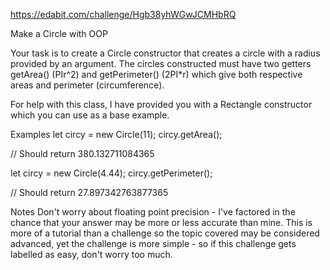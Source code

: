 https://edabit.com/challenge/Hgb38yhWGwJCMHbRQ

Make a Circle with OOP

Your task is to create a Circle constructor that creates a circle with a radius provided by an argument. The circles constructed must have two getters getArea() (PIr^2) and getPerimeter() (2PI*r) which give both respective areas and perimeter (circumference).

For help with this class, I have provided you with a Rectangle constructor which you can use as a base example.

Examples
let circy = new Circle(11);
circy.getArea();

// Should return 380.132711084365

let circy = new Circle(4.44);
circy.getPerimeter();

// Should return 27.897342763877365

Notes
Don't worry about floating point precision - I've factored in the chance that your answer may be more or less accurate than mine. This is more of a tutorial than a challenge so the topic covered may be considered advanced, yet the challenge is more simple - so if this challenge gets labelled as easy, don't worry too much.